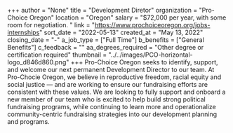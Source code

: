 +++
author = "None"
title = "Development Diretor"
organization = "Pro-Choice Oregon"
location = "Oregon"
salary = "$72,000 per year, with some room for negotiation. "
link = "https://www.prochoiceoregon.org/jobs-internships"
sort_date = "2022-05-13"
created_at = "May 13, 2022"
closing_date = "-"
a_job_type = ["Full Time"]
b_benefits = ["General Benefits"]
c_feedback = ""
aa_degrees_required = "Other degree or certification required"
thumbnail = "../../images/PCO-horizontal-logo_d846d860.png"
+++
Pro-Choice Oregon seeks to identify, support, and welcome our next permanent Development Director to our team. At Pro-Chocie Oregon, we believe in reproductive freedom, racial equity and social justice — and are working to ensure our fundraising efforts are consistent with these values. We are looking to fully support and onboard a new member of our team who is excited to help build strong political fundraising programs, while continuing to learn more and operationalize community-centric fundraising strategies into our development planning and programs. 